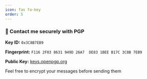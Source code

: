 ```yaml
---
icon: fas fa-key
order: 5
---
```


### 🔐 Contact me securely with PGP

**Key ID:** `0x3C8B7EB9`

**Fingerprint:** `F116 2F03 8631 949D 26A7  DE83 1BEE B17C 3C8B 7EB9`

**Public Key:** [keys.openpgp.org](https://keys.openpgp.org/vks/v1/by-fingerprint/F1162F038631949D26A7DE831BEEB17C3C8B7EB9)

Feel free to encrypt your messages before sending them
